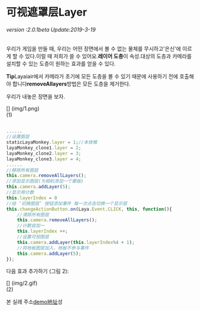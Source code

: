 # 可视遮罩层Layer

###### *version :2.0.1beta   Update:2019-3-19*

우리가 게임을 만들 때, 우리는 어떤 장면에서 볼 수 없는 물체를 무시하고'은신'에 이르게 할 수 있다.이럴 때 저희가 쓸 수 있어요.**레이어 도층**이 속성.대상의 도층과 카메라를 설치할 수 있는 도층이 원하는 효과를 얻을 수 있다.

**Tip**Layaiair에서 카메라가 초기에 모든 도층을 볼 수 있기 때문에 사용하기 전에 호출해야 합니다**removeAllayers**방법은 모든 도층을 제거한다.

우리가 내놓은 장면을 보자.

[] (img/1.png)<br>(1)


```javascript

......
//设置图层
staticLayaMonkey.layer = 1;//本体猴
layaMonkey_clone1.layer = 2;
layaMonkey_clone2.layer = 3;
layaMonkey_clone3.layer = 4;
......
//移除所有图层
this.camera.removeAllLayers();
//添加显示图层(为相机添加一个蒙版)
this.camera.addLayer(5);
//显示用计数
this.layerIndex = 0
//给 ‘切换图层’ 按钮添加事件 每一次点击切换一个显示层
this.changeActionButton.on(Laya.Event.CLICK, this, function(){
    //清除所有图层
    this.camera.removeAllLayers();
    //计数自加一
    this.layerIndex ++;
    //设置可视图层
    this.camera.addLayer(this.layerIndex%4 + 1);
    //将地板图层加入，地板不参与事件
    this.camera.addLayer(5);
});
```


다음 효과 추가하기 (그림 2):

[] (img/2.gif)<br>(2)

본 실례 주소[demo地址](https://layaair.ldc.layabox.com/demo2/?language=ch&category=3d&group=Camera&name=CameraLayer)성
